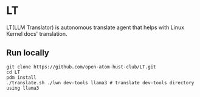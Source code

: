 # LT
LT(LLM Translator) is autonomous translate agent that helps with Linux Kernel docs' translation.

## Run locally
```
git clone https://github.com/open-atom-hust-club/LT.git
cd LT
pdm install
./translate.sh ./lwn dev-tools llama3 # translate dev-tools directory using llama3
```

